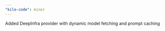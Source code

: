 ```yaml
---
"kilo-code": minor
---
```


Added DeepInfra provider with dynamic model fetching and prompt caching
